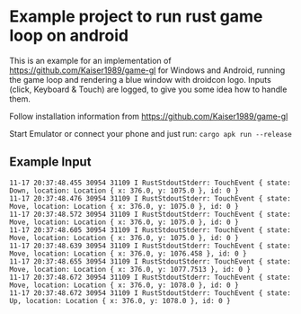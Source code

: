 # Example project to run rust game loop on android
This is an example for an implementation of https://github.com/Kaiser1989/game-gl for Windows and Android, running the game loop and rendering a blue window with droidcon logo.
Inputs (click, Keyboard & Touch) are logged, to give you some idea how to handle them.

Follow installation information from https://github.com/Kaiser1989/game-gl

Start Emulator or connect your phone and just run:
`cargo apk run --release`

## Example Input

```
11-17 20:37:48.455 30954 31109 I RustStdoutStderr: TouchEvent { state: Down, location: Location { x: 376.0, y: 1075.0 }, id: 0 }
11-17 20:37:48.476 30954 31109 I RustStdoutStderr: TouchEvent { state: Move, location: Location { x: 376.0, y: 1075.0 }, id: 0 }
11-17 20:37:48.572 30954 31109 I RustStdoutStderr: TouchEvent { state: Move, location: Location { x: 376.0, y: 1075.0 }, id: 0 }
11-17 20:37:48.605 30954 31109 I RustStdoutStderr: TouchEvent { state: Move, location: Location { x: 376.0, y: 1075.0 }, id: 0 }
11-17 20:37:48.639 30954 31109 I RustStdoutStderr: TouchEvent { state: Move, location: Location { x: 376.0, y: 1076.458 }, id: 0 }
11-17 20:37:48.655 30954 31109 I RustStdoutStderr: TouchEvent { state: Move, location: Location { x: 376.0, y: 1077.7513 }, id: 0 }
11-17 20:37:48.672 30954 31109 I RustStdoutStderr: TouchEvent { state: Move, location: Location { x: 376.0, y: 1078.0 }, id: 0 }
11-17 20:37:48.672 30954 31109 I RustStdoutStderr: TouchEvent { state: Up, location: Location { x: 376.0, y: 1078.0 }, id: 0 }
```
